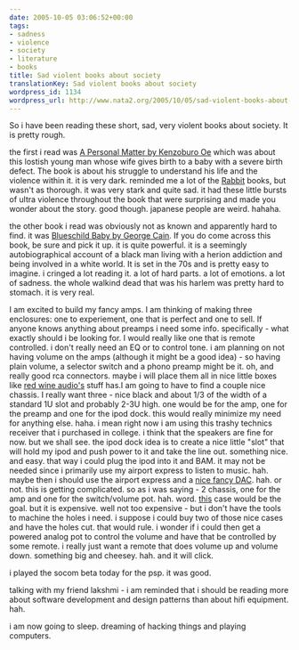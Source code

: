 ```yaml
---
date: 2005-10-05 03:06:52+00:00
tags:
- sadness
- violence
- society
- literature
- books
title: Sad violent books about society
translationKey: Sad violent books about society
wordpress_id: 1134
wordpress_url: http://www.nata2.org/2005/10/05/sad-violent-books-about-society/
---
```


So i have been reading these short, sad, very violent books about society. It is pretty rough.

 the first i read was <a href="http://www.amazon.com/exec/obidos/ASIN/0802150616/nata2productions">A Personal Matter by Kenzoburo Oe</a> which was about this lostish young man whose wife gives birth to a baby with a severe birth defect. The book is about his struggle to understand his life and the violence within it. it is very dark. reminded me a lot of the <a href="http://www.amazon.com/exec/obidos/ASIN/0449911659/nata2productions">Rabbit</a> books, but wasn't as thorough. it was very stark and quite sad. it had these little bursts of ultra violence throughout the book that were surprising and made you wonder about the story. good though. japanese people are weird. hahaha. 

the other book i read was obviously not as known and apparently hard to find. it was <a href="http://www.amazon.com/exec/obidos/ASIN/0880013494/nata2productions">Blueschild Baby by George Cain</a>. If you do come across this book, be sure and pick it up. it is quite powerful. it is a seemingly autobiographical account of a black man living with a herion addiction and being involved in a white world. It is set in the 70s and is pretty easy to imagine. i cringed a lot reading it. a lot of hard parts. a lot of emotions. a lot of sadness. the whole walkind dead that was his harlem was pretty hard to stomach. it is very real. 

I am excited to build my fancy amps. I am thinking of making three enclosures: one to experiement, one that is perfect and one to sell. If anyone knows anything about preamps i need some info. specifically - what exactly should i be looking for. I would really like one that is remote controlled. i don't really need an EQ or to control tone. i am planning on not having volume on the amps (although it might be a good idea) - so having plain volume, a selector switch and a phono preamp might be it. oh, and really good rca connectors. maybe i will place them all in nice little boxes like <a href="http://www.redwineaudio.com/Clari_T_Amp.html">red wine audio's</a> stuff has.I am going to have to find a couple nice chassis. I really want three - nice black and about 1/3 of the width of a standard 1U slot and probably 2-3U high. one would be for the amp, one for the preamp and one for the ipod dock. this would really minimize my need for anything else. haha. i mean right now i am using this trashy technics receiver that i purchased in college. i think that the speakers are fine for now. but we shall see. the ipod dock idea is to create a nice little "slot" that will hold my ipod and push power to it and take the line out. something nice. and easy. that way i could plug the ipod into it and BAM. it may not be needed since i primarily use my airport express to listen to music. hah. maybe then i should use the airport express and a <a href="http://sound.westhost.com/project85.htm">nice fancy DAC</a>. hah. or not. this is getting complicated. so as i was saying - 2 chassis, one for the amp and one for the switch/volume pot. hah. word. <a href="http://mywebpages.comcast.net/ampbox/page2.html">this</a> case would be the goal. but it is expensive. well not too expensive - but i don't have the tools to machine the holes i need. i suppose i could buy two of those nice cases and have the holes cut. that would rule. i wonder if i could then get a powered analog pot to control the volume and have that be controlled by some remote. i really just want a remote that does volume up and volume down. something big and cheesey. hah. and it will click. 

i played the socom beta today for the psp. it was good. 

talking with my friend lakshmi - i am reminded that i should be reading more about software development and design patterns than about hifi equipment. hah. 

i am now going to sleep. dreaming of hacking things and playing computers.